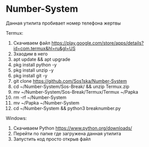 # Number-System
Данная утилита пробивает номер телефона жертвы

Termux:
1. Скачиваем файл https://play.google.com/store/apps/details?id=com.termux&hl=ru&gl=US
2. Зхаодим в него
3. apt update && apt upgrade
4. pkg install python -y
5. pkg install unzip -y
6. pkg install git -y
7. git clone https://github.com/Sos1ska/Number-System
8. cd ~/Number-System/Sos-Break/ && unzip Termux.zip
9. mv ~/Number-System/Sos-Break/Termux/Termux ~/Papka
10. rm -rf ~/Number-System
11. mv ~/Papka ~/Number-System
12. cd ~/Number-System && python3 breaknumber.py

Windows:
1. Скачиваем Python https://www.python.org/downloads/
2. Перейти по папке где загружена данная утилита
3. Запустить код просто открыв файл
